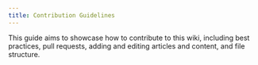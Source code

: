 ```yaml
---
title: Contribution Guidelines
---
```


This guide aims to showcase how to contribute to this wiki, including best practices, pull requests, adding and editing articles and content, and file structure.
